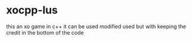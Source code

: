 # xocpp-lus                               
this an xo game in c++ it can be used modified used but with keeping the credit in the bottom of the code 
